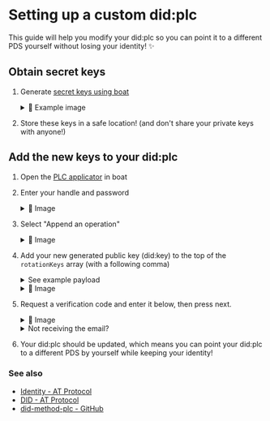 # Setting up a custom did:plc

This guide will help you modify your did:plc so you can point it to a different PDS yourself without losing your identity! ✨

## Obtain secret keys

1. Generate [secret keys using boat](https://boat.kelinci.net/crypto-generate)

    <details>
    <summary>📸 Example image</summary>

    ![Image of using boat.kelinci.net to generate secret keys](/images/secret-keys.png)

    </details>
2. Store these keys in a safe location! (and don't share your private keys with anyone!)

## Add the new keys to your did:plc

1. Open the [PLC applicator](https://boat.kelinci.net/plc-applicator) in boat
2. Enter your handle and password

    <details>
    <summary>📸 Image</summary>

    ![Image of logging into boat.kelinci.net's PLC applicator](/images/apply_plc_login.png)

    </details>
3. Select "Append an operation"

    <details>
    <summary>📸 Image</summary>

    ![Image of selecting "Append an operation" into boat.kelinci.net's PLC applicator](/images/apply_plc_append.png)

    </details>

4. Add your new generated public key (did:key) to the top of the `rotationKeys` array (with a following comma)

    <details>
    <summary>See example payload</summary>

    ```json
    {
      "alsoKnownAs": [
        "at://placeholder.pds.witchcraft.systems"
      ],
      "rotationKeys": [
        "did:key:zQ3shcmcnHahf41czhQHUb4zCLDEaLyHznd1ENHmatUtw6vPn", // add your new public key (did:key) here
        "did:key:zQ3shuT9p9qxyXwJaUPsegQ5GCp7fxyLsjDKS5nybPXSohght" // your old did:key
      ],
      "services": {
        "atproto_pds": {
          "type": "AtprotoPersonalDataServer",
          "endpoint": "https://pds.witchcraft.systems"
        }
      },
      "verificationMethods": {
        "atproto": "did:key:zQ3shrEaHqBf3PtN8r3PksRCRNpiB92czfEZWZUt8DcjExLam"
      }
    }
    ```

    </details>

    <details>
    <summary>📸 Image</summary>

    ![Image of payload data in boat.kelinci.net's PLC applicator](/images/apply_plc_payload.png)

    </details>

5. Request a verification code and enter it below, then press next.

    </details>

    <details>
    <summary>📸 Image</summary>

    ![Image of entering a verification code in boat.kelinci.net's PLC applicator](/images/apply_plc_confirmation.png)

    </details>

    </details>

    <details>
    <summary>Not receiving the email?</summary>

    - Check your junk mail
    - Outlook emails don't seem to work, you can try Proton

    </details>

6. Your did:plc should be updated, which means you can point your did:plc to a different PDS by yourself while keeping your identity!

### See also

- [Identity - AT Protocol](https://atproto.com/guides/identity)
- [DID - AT Protocol](https://atproto.com/specs/did)
- [did-method-plc - GitHub](https://github.com/did-method-plc/did-method-plc)